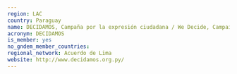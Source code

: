 ```yaml
---
region: LAC
country: Paraguay
name: DECIDAMOS, Campaña por la expresión ciudadana / We Decide, Campaign for Citizen Expression
acronym: DECIDAMOS
is_member: yes
no_gndem_member_countries: 
regional_network: Acuerdo de Lima
website: http://www.decidamos.org.py/
---
```

